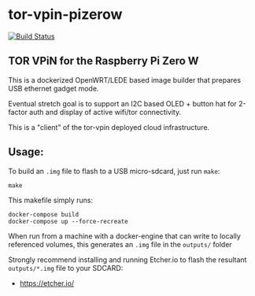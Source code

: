 # tor-vpin-pizerow

[![Build Status](https://travis-ci.org/sofwerx/tor-vpin-pizerow.svg?branch=master)](https://travis-ci.org/sofwerx/tor-vpin-pizerow)

## TOR VPiN for the Raspberry Pi Zero W

This is a dockerized OpenWRT/LEDE based image builder that prepares USB ethernet gadget mode.

Eventual stretch goal is to support an I2C based OLED + button hat for 2-factor auth and display of active wifi/tor connectivity.

This is a "client" of the tor-vpin deployed cloud infrastructure.

## Usage:

To build an `.img` file to flash to a USB micro-sdcard, just run `make`:

    make

This makefile simply runs:

    docker-compose build
    docker-compose up --force-recreate

When run from a machine with a docker-engine that can write to locally referenced volumes, this generates an `.img` file in the `outputs/` folder

Strongly recommend installing and running Etcher.io to flash the resultant `outputs/*.img` file to your SDCARD:

- https://etcher.io/

